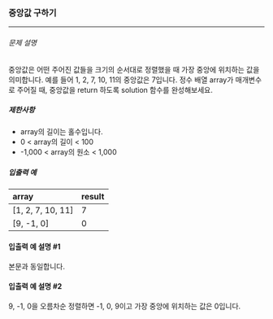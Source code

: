 ### 중앙값 구하기
***

###### 문제 설명
중앙값은 어떤 주어진 값들을 크기의 순서대로 정렬했을 때 가장 중앙에 위치하는 값을 의미합니다. 예를 들어 1, 2, 7, 10, 11의 중앙값은 7입니다. 정수 배열 array가 매개변수로 주어질 때, 중앙값을 return 하도록 solution 함수를 완성해보세요.


##### 제한사항
- array의 길이는 홀수입니다.
- 0 < array의 길이 < 100
- -1,000 < array의 원소 < 1,000

##### 입출력 예
|array|	result|
|:--|:--|
|[1, 2, 7, 10, 11]	|7|
|[9, -1, 0]|	0|


#### 입출력 예 설명 #1

본문과 동일합니다.


#### 입출력 예 설명 #2
9, -1, 0을 오름차순 정렬하면 -1, 0, 9이고 가장 중앙에 위치하는 값은 0입니다.
